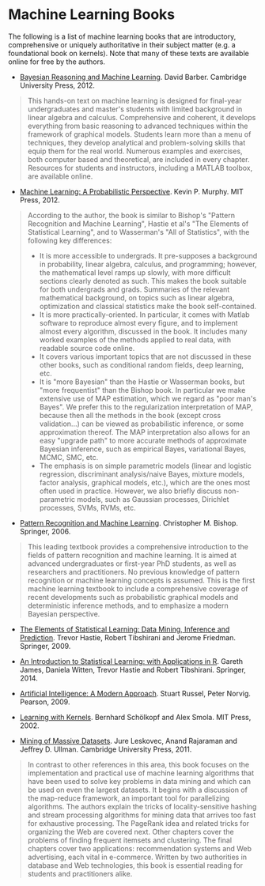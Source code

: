 # Machine Learning Books

The following is a list of machine learning books that are introductory, comprehensive or uniquely authoritative in their subject matter (e.g. a foundational book on kernels). Note that many of these texts are available online for free by the authors.

- [Bayesian Reasoning and Machine Learning](http://web4.cs.ucl.ac.uk/staff/D.Barber/pmwiki/pmwiki.php?n=Brml.HomePage). David Barber. Cambridge University Press, 2012.
> This hands-on text on machine learning is designed for final-year undergraduates and master's students with limited background in linear algebra and calculus. Comprehensive and coherent, it develops everything from basic reasoning to advanced techniques within the framework of graphical models. Students learn more than a menu of techniques, they develop analytical and problem-solving skills that equip them for the real world. Numerous examples and exercises, both computer based and theoretical, are included in every chapter. Resources for students and instructors, including a MATLAB toolbox, are available online.

- [Machine Learning: A Probabilistic Perspective](http://www.cs.ubc.ca/~murphyk/MLbook/). Kevin P. Murphy. MIT Press, 2012.
> According to the author, the book is similar to Bishop's "Pattern Recognition and Machine Learning", Hastie et al's "The Elements of Statistical Learning", and to Wasserman's "All of Statistics", with the following key differences:
> + It is more accessible to undergrads. It pre-supposes a background in probability, linear algebra, calculus, and programming; however, the mathematical level ramps up slowly, with more difficult sections clearly denoted as such. This makes the book suitable for both undergrads and grads. Summaries of the relevant mathematical background, on topics such as linear algebra, optimization and classical statistics make the book self-contained.
> + It is more practically-oriented. In particular, it comes with Matlab software to reproduce almost every figure, and to implement almost every algorithm, discussed in the book. It includes many worked examples of the methods applied to real data, with readable source code online.
> + It covers various important topics that are not discussed in these other books, such as conditional random fields, deep learning, etc.
> + It is "more Bayesian" than the Hastie or Wasserman books, but "more frequentist" than the Bishop book. In particular we make extensive use of MAP estimation, which we regard as "poor man's Bayes". We prefer this to the regularization interpretation of MAP, because then all the methods in the book (except cross validation...) can be viewed as probabilistic inference, or some approximation thereof. The MAP interpretation also allows for an easy "upgrade path" to more accurate methods of approximate Bayesian inference, such as empirical Bayes, variational Bayes, MCMC, SMC, etc.
> + The emphasis is on simple parametric models (linear and logistic regression, discriminant analysis/naive Bayes, mixture models, factor analysis, graphical models, etc.), which are the ones most often used in practice. However, we also briefly discuss non-parametric models, such as Gaussian processes, Dirichlet processes, SVMs, RVMs, etc. 

- [Pattern Recognition and Machine Learning](http://research.microsoft.com/en-us/um/people/cmbishop/prml/). Christopher M. Bishop. Springer, 2006.
> This leading textbook provides a comprehensive introduction to the fields of pattern recognition and machine learning. It is aimed at advanced undergraduates or first-year PhD students, as well as researchers and practitioners. No previous knowledge of pattern recognition or machine learning concepts is assumed. This is the first machine learning textbook to include a comprehensive coverage of recent developments such as probabilistic graphical models and deterministic inference methods, and to emphasize a modern Bayesian perspective.

- [The Elements of Statistical Learning: Data Mining, Inference and Prediction](http://statweb.stanford.edu/~tibs/ElemStatLearn/). Trevor Hastie, Robert Tibshirani and Jerome Friedman. Springer, 2009.

- [An Introduction to Statistical Learning: with Applications in R](http://www-bcf.usc.edu/~gareth/ISL/). Gareth James, Daniela Witten, Trevor Hastie and Robert Tibshirani. Springer, 2014.

- [Artificial Intelligence: A Modern Approach](http://aima.cs.berkeley.edu/). Stuart Russel, Peter Norvig. Pearson, 2009.

- [Learning with Kernels](http://agbs.kyb.tuebingen.mpg.de/lwk/). Bernhard Schölkopf and Alex Smola. MIT Press, 2002.

- [Mining of Massive Datasets](http://www.mmds.org). Jure Leskovec, Anand Rajaraman and Jeffrey D. Ullman. Cambridge University Press, 2011.
> In contrast to other references in this area, this book focuses on the implementation and practical use of machine learning algorithms that have been used to solve key problems in data mining and which can be used on even the largest datasets. It begins with a discussion of the map-reduce framework, an important tool for parallelizing algorithms. The authors explain the tricks of locality-sensitive hashing and stream processing algorithms for mining data that arrives too fast for exhaustive processing. The PageRank idea and related tricks for organizing the Web are covered next. Other chapters cover the problems of finding frequent itemsets and clustering. The final chapters cover two applications: recommendation systems and Web advertising, each vital in e-commerce. Written by two authorities in database and Web technologies, this book is essential reading for students and practitioners alike.
